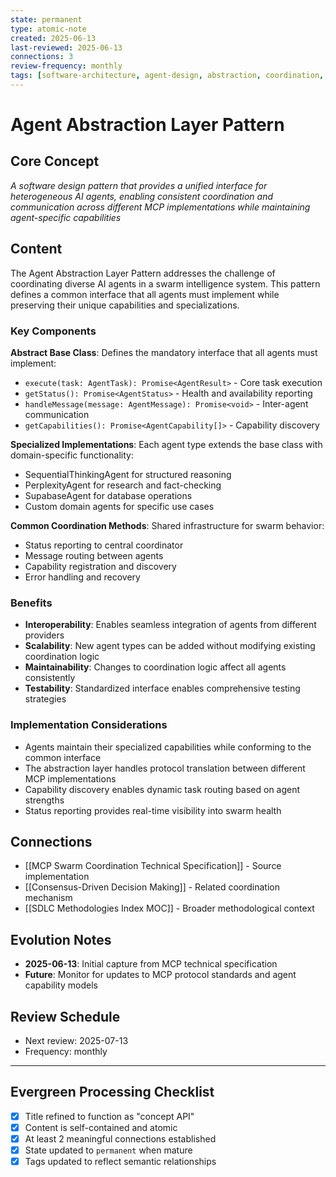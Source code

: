 ```yaml
---
state: permanent
type: atomic-note
created: 2025-06-13
last-reviewed: 2025-06-13
connections: 3
review-frequency: monthly
tags: [software-architecture, agent-design, abstraction, coordination, mcp]
---
```

# Agent Abstraction Layer Pattern

## Core Concept

*A software design pattern that provides a unified interface for heterogeneous AI agents, enabling consistent coordination and communication across different MCP implementations while maintaining agent-specific capabilities*

## Content

The Agent Abstraction Layer Pattern addresses the challenge of coordinating diverse AI agents in a swarm intelligence system. This pattern defines a common interface that all agents must implement while preserving their unique capabilities and specializations.

### Key Components

**Abstract Base Class**: Defines the mandatory interface that all agents must implement:
- `execute(task: AgentTask): Promise<AgentResult>` - Core task execution
- `getStatus(): Promise<AgentStatus>` - Health and availability reporting  
- `handleMessage(message: AgentMessage): Promise<void>` - Inter-agent communication
- `getCapabilities(): Promise<AgentCapability[]>` - Capability discovery

**Specialized Implementations**: Each agent type extends the base class with domain-specific functionality:
- SequentialThinkingAgent for structured reasoning
- PerplexityAgent for research and fact-checking
- SupabaseAgent for database operations
- Custom domain agents for specific use cases

**Common Coordination Methods**: Shared infrastructure for swarm behavior:
- Status reporting to central coordinator
- Message routing between agents
- Capability registration and discovery
- Error handling and recovery

### Benefits

- **Interoperability**: Enables seamless integration of agents from different providers
- **Scalability**: New agent types can be added without modifying existing coordination logic
- **Maintainability**: Changes to coordination logic affect all agents consistently
- **Testability**: Standardized interface enables comprehensive testing strategies

### Implementation Considerations

- Agents maintain their specialized capabilities while conforming to the common interface
- The abstraction layer handles protocol translation between different MCP implementations
- Capability discovery enables dynamic task routing based on agent strengths
- Status reporting provides real-time visibility into swarm health

## Connections

- [[MCP Swarm Coordination Technical Specification]] - Source implementation
- [[Consensus-Driven Decision Making]] - Related coordination mechanism
- [[SDLC Methodologies Index MOC]] - Broader methodological context

## Evolution Notes

- **2025-06-13**: Initial capture from MCP technical specification
- **Future**: Monitor for updates to MCP protocol standards and agent capability models

## Review Schedule

- Next review: 2025-07-13
- Frequency: monthly

---

## Evergreen Processing Checklist

- [x] Title refined to function as "concept API"
- [x] Content is self-contained and atomic
- [x] At least 2 meaningful connections established
- [x] State updated to `permanent` when mature
- [x] Tags updated to reflect semantic relationships